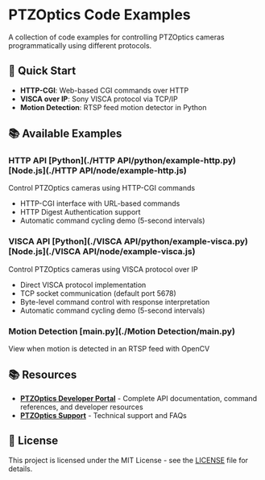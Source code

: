 # PTZOptics Code Examples

A collection of code examples for controlling PTZOptics cameras programmatically using different protocols.

## 🚀 Quick Start

- **HTTP-CGI**: Web-based CGI commands over HTTP
- **VISCA over IP**: Sony VISCA protocol via TCP/IP
- **Motion Detection**: RTSP feed motion detector in Python

## 📚 Available Examples

### HTTP API [Python](./HTTP API/python/example-http.py) [Node.js](./HTTP API/node/example-http.js)
Control PTZOptics cameras using HTTP-CGI commands
- HTTP-CGI interface with URL-based commands
- HTTP Digest Authentication support
- Automatic command cycling demo (5-second intervals)


### VISCA API [Python](./VISCA API/python/example-visca.py) [Node.js](./VISCA API/node/example-visca.js)
Control PTZOptics cameras using VISCA protocol over IP
- Direct VISCA protocol implementation
- TCP socket communication (default port 5678)
- Byte-level command control with response interpretation
- Automatic command cycling demo (5-second intervals)


### Motion Detection [main.py](./Motion Detection/main.py)
View when motion is detected in an RTSP feed with OpenCV

## 📚 Resources

- **[PTZOptics Developer Portal](https://ptzoptics.com/developer-portal)** - Complete API documentation, command references, and developer resources
- **[PTZOptics Support](https://ptzoptics.com/contact/)** - Technical support and FAQs


## 📄 License

This project is licensed under the MIT License - see the [LICENSE](./LICENSE) file for details.
